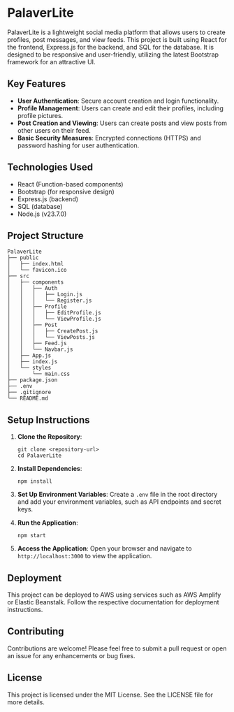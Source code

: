 # PalaverLite

PalaverLite is a lightweight social media platform that allows users to create profiles, post messages, and view feeds. This project is built using React for the frontend, Express.js for the backend, and SQL for the database. It is designed to be responsive and user-friendly, utilizing the latest Bootstrap framework for an attractive UI.

## Key Features

- **User Authentication**: Secure account creation and login functionality.
- **Profile Management**: Users can create and edit their profiles, including profile pictures.
- **Post Creation and Viewing**: Users can create posts and view posts from other users on their feed.
- **Basic Security Measures**: Encrypted connections (HTTPS) and password hashing for user authentication.

## Technologies Used

- React (Function-based components)
- Bootstrap (for responsive design)
- Express.js (backend)
- SQL (database)
- Node.js (v23.7.0)

## Project Structure

```
PalaverLite
├── public
│   ├── index.html
│   └── favicon.ico
├── src
│   ├── components
│   │   ├── Auth
│   │   │   ├── Login.js
│   │   │   └── Register.js
│   │   ├── Profile
│   │   │   ├── EditProfile.js
│   │   │   └── ViewProfile.js
│   │   ├── Post
│   │   │   ├── CreatePost.js
│   │   │   └── ViewPosts.js
│   │   ├── Feed.js
│   │   └── Navbar.js
│   ├── App.js
│   ├── index.js
│   └── styles
│       └── main.css
├── package.json
├── .env
├── .gitignore
└── README.md
```

## Setup Instructions

1. **Clone the Repository**:
   ```
   git clone <repository-url>
   cd PalaverLite
   ```

2. **Install Dependencies**:
   ```
   npm install
   ```

3. **Set Up Environment Variables**:
   Create a `.env` file in the root directory and add your environment variables, such as API endpoints and secret keys.

4. **Run the Application**:
   ```
   npm start
   ```

5. **Access the Application**:
   Open your browser and navigate to `http://localhost:3000` to view the application.

## Deployment

This project can be deployed to AWS using services such as AWS Amplify or Elastic Beanstalk. Follow the respective documentation for deployment instructions.

## Contributing

Contributions are welcome! Please feel free to submit a pull request or open an issue for any enhancements or bug fixes.

## License

This project is licensed under the MIT License. See the LICENSE file for more details.